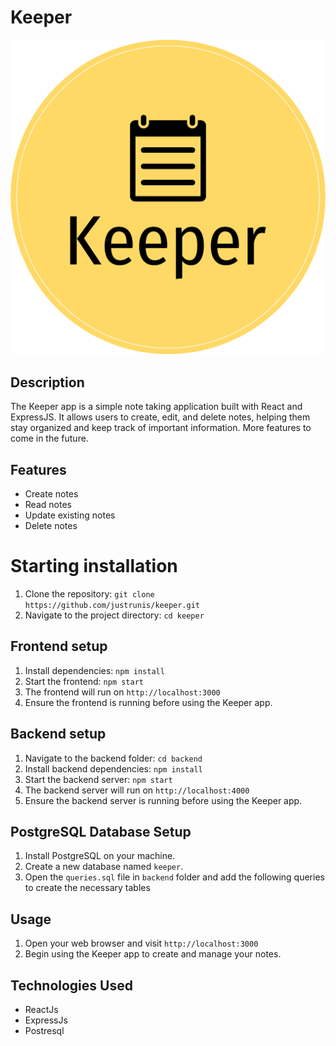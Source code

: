 # Keeper

![Alt Text](public/keeper-high-resolution-logo-transparent.png)

## Description
The Keeper app is a simple note taking application built with React and ExpressJS. It allows users to create, edit, and delete notes, helping them stay organized and keep track of important information. More features to come in the future.

## Features
- Create notes
- Read notes
- Update existing notes
- Delete notes

# Starting installation
1. Clone the repository: `git clone https://github.com/justrunis/keeper.git`
2. Navigate to the project directory: `cd keeper`

## Frontend setup
1. Install dependencies: `npm install`
2. Start the frontend: `npm start`
3. The frontend will run on `http://localhost:3000`
4. Ensure the frontend is running before using the Keeper app.

## Backend setup
1. Navigate to the backend folder: `cd backend`
2. Install backend dependencies: `npm install`
3. Start the backend server: `npm start`
4. The backend server will run on `http://localhost:4000`
5. Ensure the backend server is running before using the Keeper app.

## PostgreSQL Database Setup
1. Install PostgreSQL on your machine.
2. Create a new database named `keeper`.
3. Open the `queries.sql` file in `backend` folder and add the following queries to create the necessary tables

## Usage
1. Open your web browser and visit `http://localhost:3000`
2. Begin using the Keeper app to create and manage your notes.


## Technologies Used
- ReactJs
- ExpressJs
- Postresql
